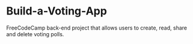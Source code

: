 # Build-a-Voting-App
FreeCodeCamp back-end project that allows users to create, read, share and delete voting polls.
